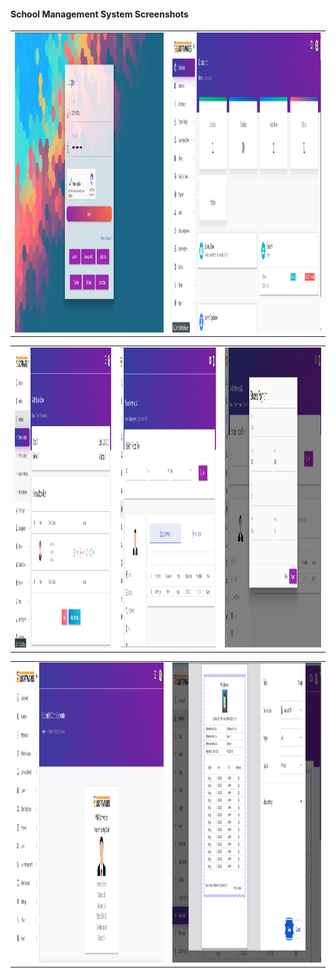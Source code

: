 #### School Management System Screenshots


<table>
  <tr>
    <td><img src="https://github.com/TanvirTamim-BD0/school-management-system/blob/main/public/screenshot/Screenshot_1.png?raw=true" width=270 height=480></td>
    <td><img src="https://github.com/TanvirTamim-BD0/school-management-system/blob/main/public/screenshot/Screenshot_2.png?raw=true" width=270 height=480></td>

  </tr>
</table>

<table>
  <tr>
    <td><img src="https://github.com/TanvirTamim-BD0/school-management-system/blob/main/public/screenshot/Screenshot_4.png?raw=true" width=270 height=480></td>
    <td><img src="https://github.com/TanvirTamim-BD0/school-management-system/blob/main/public/screenshot/Screenshot_5.png?raw=true" width=270 height=480></td>
    <td><img src="https://github.com/TanvirTamim-BD0/school-management-system/blob/main/public/screenshot/Screenshot_6.png?raw=true" width=270 height=480></td>
  </tr>
</table>

<table>
  <tr>
    <td><img src="https://github.com/TanvirTamim-BD0/school-management-system/blob/main/public/screenshot/Screenshot_7.png?raw=true" width=270 height=480></td>
    <td><img src="https://github.com/TanvirTamim-BD0/school-management-system/blob/main/public/screenshot/Screenshot_8.png?raw=true" width=270 height=480></td>
  </tr>
</table>

